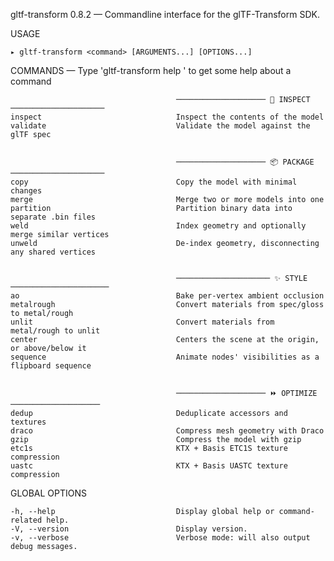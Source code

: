 
  gltf-transform 0.8.2 — Commandline interface for the glTF-Transform SDK.

  USAGE 
  
    ▸ gltf-transform <command> [ARGUMENTS...] [OPTIONS...]


  COMMANDS — Type 'gltf-transform help <command>' to get some help about a command

                                                                                                
                                                                                                
                                         ──────────────────── 🔎 INSPECT ─────────────────────  
    inspect                              Inspect the contents of the model                      
    validate                             Validate the model against the glTF spec               
                                                                                                
                                                                                                
                                         ──────────────────── 📦 PACKAGE ─────────────────────  
    copy                                 Copy the model with minimal changes                    
    merge                                Merge two or more models into one                      
    partition                            Partition binary data into separate .bin files         
    weld                                 Index geometry and optionally merge similar vertices   
    unweld                               De-index geometry, disconnecting any shared vertices   
                                                                                                
                                                                                                
                                         ───────────────────── ✨ STYLE ──────────────────────  
    ao                                   Bake per-vertex ambient occlusion                      
    metalrough                           Convert materials from spec/gloss to metal/rough       
    unlit                                Convert materials from metal/rough to unlit            
    center                               Centers the scene at the origin, or above/below it     
    sequence                             Animate nodes' visibilities as a flipboard sequence    
                                                                                                
                                                                                                
                                         ──────────────────── ⏩ OPTIMIZE ────────────────────  
    dedup                                Deduplicate accessors and textures                     
    draco                                Compress mesh geometry with Draco                      
    gzip                                 Compress the model with gzip                           
    etc1s                                KTX + Basis ETC1S texture compression                  
    uastc                                KTX + Basis UASTC texture compression                  

  GLOBAL OPTIONS

    -h, --help                           Display global help or command-related help.           
    -V, --version                        Display version.                                       
    -v, --verbose                        Verbose mode: will also output debug messages.         

